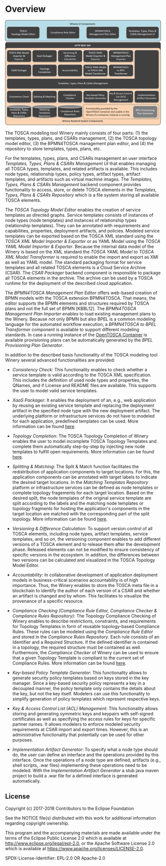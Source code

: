 # Overview

![Winery Components](graphics/components.png)

The TOSCA modeling tool Winery mainly consists of four parts: (1) the templates, types, plans, and CSARs management,
(2) the TOSCA topology model editor, (3) the BPMN4TOSCA management plan editor, and (4) the repository to store 
templates, types, plans, etc.

For the templates, types, plans, and CSARs management an user interface *Templates, Types, Plans & CSARs Management UI* 
that enables managing all TOSCA types, templates, and related artifacts is available.
This includes node types, relationship types, policy types, artifact types, artifact templates, and artifacts 
such as virtual machine images.
The *Templates, Types, Plans & CSARs Management* backend component provides functionality to access, store, or delete
TOSCA elements in the *Templates, Types, Plans & CSARs Repository* which is a file system storing all available 
TOSCA elements.

The *TOSCA Topology Model Editor*  enables the creation of service templates as directed graphs.
Service templates consists of instances of node types (node templates) and instances of relationship types (relationship templates).
They can be annotated with requirements and capabilities, properties, deployment artifacts, and policies.
Modeled service templates can be exported based on the TOSCA XML standard using the *TOSCA XML Model Importer & Exporter*
or as YAML Model using the *TOSCA YAML Model Importer & Exporter*.
Because the internal data model of the Winery is based on the XML standard the *TOSCA YAML Model to TOSCA XML Model Transformer*
is required to enable the import and export as XMl as well as YAML model.
The standard packaging format for service templates and all related TOSCA elements is a Cloud Service Archive (CSAR).
The *CSAR Packager* backend component is responsible to package all TOSCA elements in the archive. The archive can be
used by a TOSCA runtime for the deployment of the described cloud application.

The *BPMN4TOSCA Management Plan Editor* offers web-based creation of BPMN models with the TOSCA extension BPMN4TOSCA.
That means, the editor supports the BPMN elements and structures required by TOSCA plans and not 
the full set of BPMN [KBBL12].
The *BPMN4TOSCA Management Plan Importer* enables to load existing management plans to the Winery.
Because not only BPMN but also BPEL is a common modeling language for the automated workflow execution,
a *BPMN4TOSCA to BPEL Transformer* component is available to support different modeling standards.
In case a running instance of the [OpenTOSCA Container](https://github.com/OpenTOSCA/container) is available
provisioning plans can be automatically generated by the *BPEL Provisioning Plan Generator*.

In addition to the described basis functionality of the TOSCA modeling tool Winery several advanced functionalities are provided:

- *Consistency Check*: This functionality enables to check whether a service template is valid according to the TOSCA
XML specification. This includes the definition of used node types and properties, the QNames, and if License and README files are available.
This supports the user to model valid service templates. 

- *XaaS Packager*: It enables the deployment of an, e.g., web application by reusing an existing service template and 
replacing the deployment artifact in the specified node type with the new deployment artifact. The underlying
platform or infrastructure services do not have to modeled for each application, predefined templates can be used. 
More information can be found [here](XaaSPackager).

- *Topology Completion*: The TOSCA Topology Completion of Winery enables the user to model incomplete 
TOSCA Topology Templates and complete them automatically step-by-step by injecting new node templates to fulfill open requirements.
More information can be found [here](TopologyCompletion).

- *Splitting & Matching*: The Split & Match function facilitates the redistribution of application components to target locations.
For this, the application components can be annotated with target labels to indicate the desired 
target locations.
In the *Matching Templates Repository* platform or infrastructure services can be defined as node templates or complete topology fragements
for each target location. Based on the desired split, the node templates of the original service template are split according
to the labels and the matching node templates or topology fragments for hosting the application's components in the
target location are matched with the corresponding part of the split topology.
More information can be found [here](Splitting).

- *Versioning & Difference Calculation*: To support version control of all TOSCA elements, including node types, artifact
templates, service templates, and so on, the versioning component enables to add different versions of a TOSCA element
and to release them after the development phase. Released elements can not be modified to ensure consistency of specific
versions in the ecosystem. In addition, the differences between two versions can be calculated and visualized in the
TOSCA Topology Model Editor.

- *Accountability*: In collaborative development of application deployment models in business-critical scenarios accountability
is of high importance. Thus, the Winery enables to store the TOSCA meta file in a blockchain to identify the author of each version
of a CSAR and whether an artifact is changed and by whom. This facilitates to visualize the provenance of a specific
resource.

- *Compliance Checking (Compliance Rule Editor, Compliance Checker & Compliance Rules Repository)*:
The Topology Compliance Checking of Winery enables to describe restrictions, constraints, and 
requirements for Topology Templates in form of reusable topology-based Compliance Rules.
These rules can be modeled using the *Compliance Rule Editor* and stored in the *Compliance Rules Repository*. Each rule consists of an Identifier and a
Required Structure. If the defined identifier is contained in a topology, the required structure must be
contained as well.
Furthermore, the *Compliance Checker* of Winery can be used to ensure that a given Topology Template 
is compliant to the current set of Compliance Rules.
More information can be found [here](ComplianceChecking).

- *Key-based Policy Template Generator*:
  This functionality allows to generate security policy templates based on keys stored in the key manager.
  Since a key-based security policy represents a key in a decoupled manner, the policy template only contains the details about the key, but not the key itself. 
  Modelers can use this functionality to simplify generation of policy templates which represent respective keys.

- *Key & Access Control List (ACL) Management*:
  This functionality allows storing and generating symmetric keys and keypairs with self-signed certificates as well as specifying the access rules for keys for specific partner names.
  It allows modelers to enforce modeled security requirements at CSAR import and export times.
  However, this is an administrative functionality that potentially can be used for other purposes.


- *Implementation Artifact Generator*: To specify what a node type should do, the user can define 
an interface and the operations provided by this interface. 
Once the operations of a node type are defined, artifacts (e.g., shell scripts, .war files) 
implementing these operations need to be modeled. 
With the *Implementation Artifact Generator* a stub java maven project to build a .war file 
for a defined interface is generated automatically.

## License

Copyright (c) 2017-2018 Contributors to the Eclipse Foundation

See the NOTICE file(s) distributed with this work for additional
information regarding copyright ownership.

This program and the accompanying materials are made available under the
terms of the Eclipse Public License 2.0 which is available at
http://www.eclipse.org/legal/epl-2.0, or the Apache Software License 2.0
which is available at https://www.apache.org/licenses/LICENSE-2.0.

SPDX-License-Identifier: EPL-2.0 OR Apache-2.0
